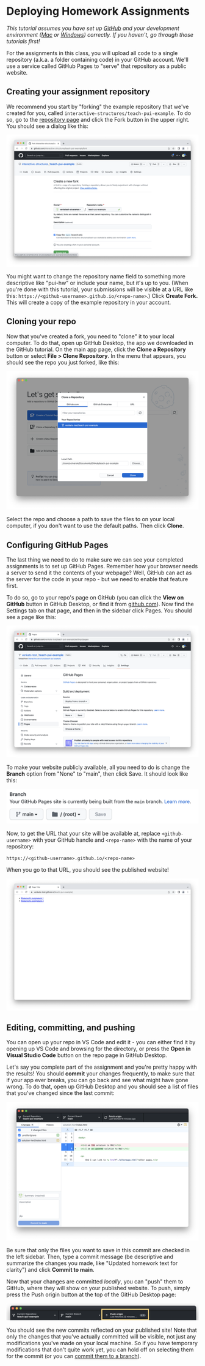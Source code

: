 # Deploying Homework Assignments

_This tutorial assumes you have set up [GitHub](./setup-tutorials/GithubSetup--Mac.md) and your development environment ([Mac](./setup-tutorials/DeveloperEnvironment--Mac.md) or [Windows](./setup-tutorials/DeveloperEnvironment--Win.md)) correctly. If you haven't, go through those tutorials first!_

For the assignments in this class, you will upload all code to a single repository (a.k.a. a folder containing code) in your GitHub account. We'll use a service called GitHub Pages to "serve" that repository as a public website.

## Creating your assignment repository

We recommend you start by "forking" the example repository that we've created for you, called `interactive-structures/teach-pui-example`. To do so, go to the [repository page](https://github.com/interactive-structures/teach-pui-example) and click the Fork button in the upper right. You should see a dialog like this:

![Screenshot of dialog giving options for forking the homework example repository.](./assets/github-fork.png)

You might want to change the repository name field to something more descriptive like "pui-hw" or include your name, but it's up to you. (When you're done with this tutorial, your submissions will be visible at a URL like this: `https://<github-username>.github.io/<repo-name>`.) Click **Create Fork.** This will create a copy of the example repository in your account.

## Cloning your repo

Now that you've created a fork, you need to "clone" it to your local computer. To do that, open up GitHub Desktop, the app we downloaded in the GitHub tutorial. On the main app page, click the **Clone a Repository** button or select **File > Clone Repository**. In the menu that appears, you should see the repo you just forked, like this:

![Screenshot of dialog giving options for cloning the homework example repository in GitHub Desktop.](./assets/github-clone.png)

Select the repo and choose a path to save the files to on your local computer, if you don't want to use the default paths. Then click **Clone**.

## Configuring GitHub Pages

The last thing we need to do to make sure we can see your completed assignments is to set up GitHub Pages. Remember how your browser needs a server to send it the contents of your webpage? Well, GitHub can act as the server for the code in your repo - but we need to enable that feature first.

To do so, go to your repo's page on GitHub (you can click the **View on GitHub** button in GitHub Desktop, or find it from [github.com](https://github.com)). Now find the Settings tab on that page, and then in the sidebar click Pages. You should see a page like this:

![Screenshot of GitHub Pages configuration page.](./assets/github-pages-setup.png)

To make your website publicly available, all you need to do is change the **Branch** option from "None" to "main", then click Save. It should look like this:

![Screenshot of GitHub Pages configuration page with branch option set to main.](./assets/github-pages-branch.png)

Now, to get the URL that your site will be available at, replace `<github-username>` with your GitHub handle and `<repo-name>` with the name of your repository:

```
https://<github-username>.github.io/<repo-name>
```

When you go to that URL, you should see the published website!

![Screenshot of the published example homework submission page.](./assets/github-pages-success.png)

## Editing, committing, and pushing

You can open up your repo in VS Code and edit it - you can either find it by opening up VS Code and browsing for the directory, or press the **Open in Visual Studio Code** button on the repo page in GitHub Desktop.

Let's say you complete part of the assignment and you're pretty happy with the results! You should **commit** your changes frequently, to make sure that if your app ever breaks, you can go back and see what might have gone wrong. To do that, open up GitHub Desktop and you should see a list of files that you've changed since the last commit:

![Screenshot of GitHub Desktop showing an example change in one file.](./assets/github-desktop-changes.png)

Be sure that only the files you want to save in this commit are checked in the left sidebar. Then, type a commit message (be descriptive and summarize the changes you made, like "Updated homework text for clarity") and click **Commit to main**.

Now that your changes are committed _locally_, you can "push" them to GitHub, where they will show on your published website. To push, simply press the Push origin button at the top of the GitHub Desktop page:

![Screenshot of GitHub Desktop showing the Push origin button at the top.](./assets/github-desktop-push.png)

You should see the new commits reflected on your published site! Note that only the changes that you've actually committed will be visible, not just any modifications you've made on your local machine. So if you have temporary modifications that don't quite work yet, you can hold off on selecting them for the commit (or you can [commit them to a branch](https://medium.com/@zandra.harner/github-branching-and-merging-using-github-desktop-ba4f7d59fdb9)).
